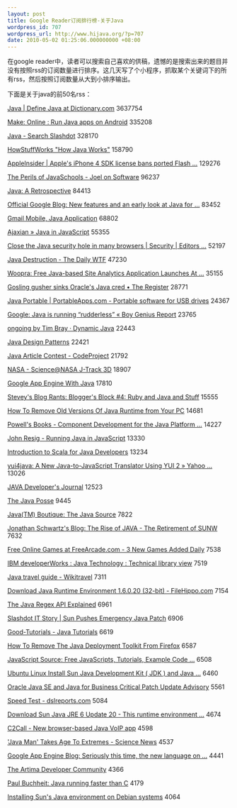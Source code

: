 ```yaml
---
layout: post
title: Google Reader订阅排行榜-关于Java
wordpress_id: 707
wordpress_url: http://www.hijava.org/?p=707
date: 2010-05-02 01:25:06.000000000 +08:00
---
```

在google reader中，读者可以搜索自己喜欢的供稿，遗憾的是搜索出来的题目并没有按照rss的订阅数量进行排序。这几天写了个小程序，抓取某个关键词下的所有rss，然后按照订阅数量从大到小排序输出。

下面是关于java的前50名rss：

<a href="http://dictionary.reference.com/wordoftheday/wotd.rss" target="_blank">Java | Define Java at Dictionary.com</a> 3637754
<br />

<a href="http://blog.makezine.com/index.xml" target="_blank">Make: Online : Run Java apps on Android</a> 335208
<br />

<a href="http://rss.slashdot.org/Slashdot/slashdot" target="_blank">Java - Search Slashdot</a> 328170
<br />

<a href="http://feeds.howstuffworks.com/DailyStuff" target="_blank">HowStuffWorks "How Java Works"</a> 158790
<br />

<a href="http://www.appleinsider.com/appleinsider.rss" target="_blank">AppleInsider | Apple's iPhone 4 SDK license bans ported Flash ...</a> 129276
<br />

<a href="http://www.joelonsoftware.com/rss.xml" target="_blank">The Perils of JavaSchools - Joel on Software</a> 96237
<br />

<a href="http://www.readwriteweb.com/rss.xml" target="_blank">Java: A Retrospective</a> 84413
<br />

<a href="http://googleblog.blogspot.com/feeds/posts/default" target="_blank">Official Google Blog: New features and an early look at Java for ...</a> 83452
<br />

<a href="http://feeds.feedburner.com/GoogleOperatingSystem" target="_blank">Gmail Mobile, Java Application</a> 68802
<br />

<a href="http://ajaxian.com/index.xml" target="_blank">Ajaxian » Java in JavaScript</a> 55355
<br />

<a href="http://rss.macworld.com/macworld/feeds/main" target="_blank">Close the Java security hole in many browsers | Security | Editors ...</a> 52197
<br />

<a href="http://syndication.thedailywtf.com/TheDailyWtf" target="_blank">Java Destruction - The Daily WTF</a> 47230
<br />

<a href="http://feeds.mashable.com/Mashable" target="_blank">Woopra: Free Java-based Site Analytics Application Launches At ...</a> 35155
<br />

<a href="http://www.theregister.co.uk/headlines.atom" target="_blank">Gosling gusher sinks Oracle's Java cred • The Register</a> 28771
<br />

<a href="http://portableapps.com/feeds/general" target="_blank">Java Portable | PortableApps.com - Portable software for USB drives</a> 24367
<br />

<a href="http://www.boygeniusreport.com/feed/" target="_blank">Google: Java is running “rudderless” « Boy Genius Report</a> 23765
<br />

<a href="http://www.tbray.org/ongoing/ongoing.atom" target="_blank">ongoing by Tim Bray · Dynamic Java</a> 22443
<br />

<a href="http://www.javaworld.com/index.xml" target="_blank">Java Design Patterns</a> 22421
<br />

<a href="http://www.codeproject.com/webservices/articlerss.aspx?cat=1" target="_blank">Java Article Contest - CodeProject</a> 21792
<br />

<a href="http://science.nasa.gov/rss.xml" target="_blank">NASA - Science@NASA J-Track 3D</a> 18907
<br />

<a href="http://blogoscoped.com/rss.xml" target="_blank">Google App Engine With Java</a> 17810
<br />

<a href="http://steve-yegge.blogspot.com/feeds/posts/default" target="_blank">Stevey's Blog Rants: Blogger's Block #4: Ruby and Java and Stuff</a> 15555
<br />

<a href="http://feeds2.feedburner.com/Makeuseof" target="_blank">How To Remove Old Versions Of Java Runtime from Your PC</a> 14681
<br />

<a href="http://www.powells.com/rss/powells_content.xml" target="_blank">Powell's Books - Component Development for the Java Platform ...</a> 14227
<br />

<a href="http://feeds.feedburner.com/JohnResig" target="_blank">John Resig - Running Java in JavaScript</a> 13330
<br />

<a href="http://www.slideshare.net/rss/latest" target="_blank">Introduction to Scala for Java Developers</a> 13234
<br />

<a href="http://feeds.yuiblog.com/YahooUserInterfaceBlog" target="_blank">yui4java: A New Java-to-JavaScript Translator Using YUI 2 » Yahoo ...</a> 13026
<br />

<a href="http://java.sys-con.com/index.rss" target="_blank">JAVA Developer's Journal</a> 12523
<br />

<a href="http://feeds.feedburner.com/javaposse" target="_blank">The Java Posse</a> 9445
<br />

<a href="http://javaboutique.internet.com/applets.rdf" target="_blank">Java(TM) Boutique: The Java Source</a> 7822
<br />

<a href="http://blogs.sun.com/jonathan/feed/entries/atom" target="_blank">Jonathan Schwartz's Blog: The Rise of JAVA - The Retirement of SUNW</a> 7632
<br />

<a href="http://www.freearcade.com/rss/NewGames.xml" target="_blank">Free Online Games at FreeArcade.com - 3 New Games Added Daily</a> 7538
<br />

<a href="http://www.ibm.com/developerworks/views/java/rss/libraryview.jsp" target="_blank">IBM developerWorks : Java Technology : Technical library view</a> 7519
<br />

<a href="http://wikitravel.org/rss/english.rss" target="_blank">Java travel guide - Wikitravel</a> 7311
<br />

<a href="http://feeds2.feedburner.com/filehippo" target="_blank">Download Java Runtime Environment 1.6.0.20 (32-bit) - FileHippo.com</a> 7154
<br />

<a href="http://www.sitepoint.com/recent.rdf" target="_blank">The Java Regex API Explained</a> 6961
<br />

<a href="http://rss.slashdot.org/Slashdot/slashdotIt" target="_blank">Slashdot IT Story | Sun Pushes Emergency Java Patch</a> 6906
<br />

<a href="http://feeds.feedburner.com/good-tutorials-new" target="_blank">Good-Tutorials - Java Tutorials</a> 6619
<br />

<a href="http://www.ghacks.net/feed/" target="_blank">How To Remove The Java Deployment Toolkit From Firefox</a> 6587
<br />

<a href="http://www.javascript.com/jss.rdf" target="_blank">JavaScript Source: Free JavaScripts, Tutorials, Example Code ...</a> 6508
<br />

<a href="http://feeds.cyberciti.biz/Nixcraft-LinuxFreebsdSolarisTipsTricks" target="_blank">Ubuntu Linux Install Sun Java Development Kit ( JDK ) and Java ...</a> 6460
<br />

<a href="http://isc.sans.org/rssfeed.xml" target="_blank">Oracle Java SE and Java for Business Critical Patch Update Advisory</a> 5561
<br />

<a href="http://www.dslreports.com/rss20.xml" target="_blank">Speed Test - dslreports.com</a> 5084
<br />

<a href="http://www.softpedia.com/backend.xml" target="_blank">Download Sun Java JRE 6 Update 20 - This runtime environment ...</a> 4674
<br />

<a href="http://blog.tmcnet.com/blog/tom-keating/index.xml" target="_blank">C2Call - New browser-based Java VoIP app</a> 4598
<br />

<a href="http://www.sciencenews.org/view/feed/name/all.rss" target="_blank">'Java Man' Takes Age To Extremes - Science News</a> 4537
<br />

<a href="http://googleappengine.blogspot.com/feeds/posts/default" target="_blank">Google App Engine Blog: Seriously this time, the new language on ...</a> 4441
<br />

<a href="http://www.artima.com/spotlight/feeds/spotlight.rss" target="_blank">The Artima Developer Community</a> 4366
<br />

<a href="http://paulbuchheit.blogspot.com/feeds/posts/default" target="_blank">Paul Buchheit: Java running faster than C</a> 4179
<br />

<a href="http://www.debian-administration.org/atom.xml" target="_blank">Installing Sun's Java environment on Debian systems</a> 4064
<br />
